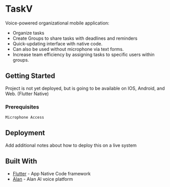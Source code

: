 # TaskV
Voice-powered organizational mobile application:
- Organize tasks
- Create Groups to share tasks with deadlines and reminders
- Quick-updating interface with native code.
- Can also be used without microphone via text forms.
- Increase team efficiency by assigning tasks to specific users within groups.


## Getting Started

Project is not yet deployed, but is going to be available on IOS, Android, and Web. (Flutter Native)

### Prerequisites

```
Microphone Access
```


## Deployment

Add additional notes about how to deploy this on a live system

## Built With

* [Flutter](https://flutter.dev/) - App Native Code framework
* [Alan](https://alan.app/) - Alan AI voice platform


